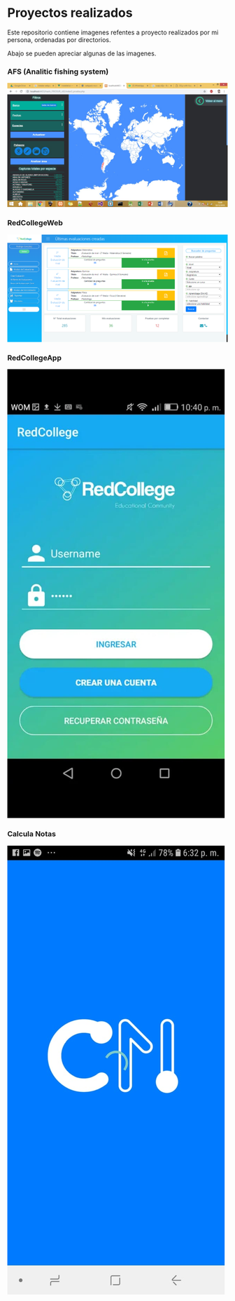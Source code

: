 
<link rel="stylesheet" href="https://stackpath.bootstrapcdn.com/bootstrap/4.1.3/css/bootstrap.min.css" />
<h1 class="text-primary">Proyectos realizados</h1>

Este repositorio contiene imagenes refentes a proyecto realizados por mi persona, ordenadas por directorios.

Abajo se pueden apreciar algunas de las imagenes.

<h3 class="text-primary">AFS (Analitic fishing system)</h3>
<img src="https://github.com/Roderick777/muestraProyectosRealizados/blob/master/Afs/afs1.jpeg">


<h3 class="text-primary">RedCollegeWeb</h3>
<img src="https://github.com/Roderick777/muestraProyectosRealizados/blob/master/RedCollegeWeb/redcollegeweb1.PNG">


<h3 class="text-primary">RedCollegeApp</h3>
<img src="https://github.com/Roderick777/muestraProyectosRealizados/blob/master/RedCollegeApp/redcollegeapp1.jpeg">


<h3 class="text-primary">Calcula Notas</h3>
<img src="https://github.com/Roderick777/muestraProyectosRealizados/blob/master/CalculaNotas/calculanotas1.jpeg">


